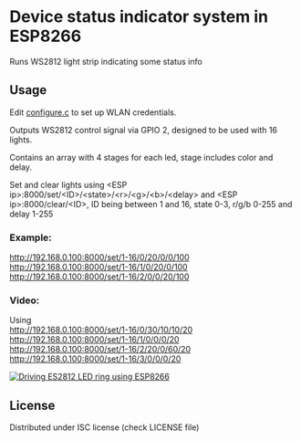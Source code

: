 # Device status indicator system in ESP8266

Runs WS2812 light strip indicating some status info

## Usage

Edit [configure.c](./user/configure.c) to set up WLAN credentials.

Outputs WS2812 control signal via GPIO 2, designed to be used with 16 lights.

Contains an array with 4 stages for each led, stage includes color and delay.

Set and clear lights using \<ESP ip\>:8000/set/\<ID\>/\<state\>/\<r\>/\<g\>/\<b\>/\<delay\> and \<ESP ip\>:8000/clear/\<ID\>, ID being between 1 and 16, state 0-3, r/g/b 0-255 and delay 1-255

### Example:

http://192.168.0.100:8000/set/1-16/0/20/0/0/100  
http://192.168.0.100:8000/set/1-16/1/0/20/0/100  
http://192.168.0.100:8000/set/1-16/2/0/0/20/100

### Video:

Using  
http://192.168.0.100:8000/set/1-16/0/30/10/10/20  
http://192.168.0.100:8000/set/1-16/1/0/0/0/20  
http://192.168.0.100:8000/set/1-16/2/20/0/60/20  
http://192.168.0.100:8000/set/1-16/3/0/0/0/20  

[![Driving ES2812 LED ring using ESP8266](https://img.youtube.com/vi/8O8i_OS0uOs/0.jpg)](https://www.youtube.com/watch?v=8O8i_OS0uOs)



## License

Distributed under ISC license (check LICENSE file)
